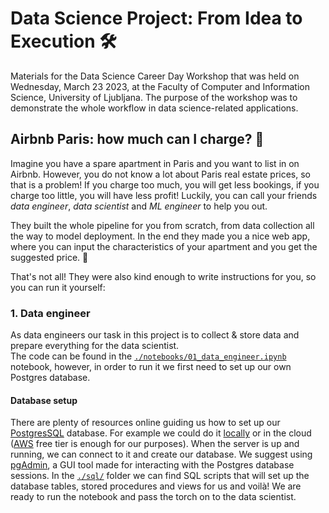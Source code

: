 # Data Science Project: From Idea to Execution :hammer_and_wrench:	
Materials for the Data Science Career Day Workshop that was held on Wednesday, March 23 2023, at the Faculty of Computer and Information Science, University of Ljubljana. The purpose of the workshop was to demonstrate the whole workflow in data science-related applications.

## Airbnb Paris: how much can I charge? :money_with_wings:
Imagine you have a spare apartment in Paris and you want to list in on Airbnb. However, you do not know a lot about Paris real estate prices, so that is a problem! If you charge too much, you will get less bookings, if you charge too little, you will have less profit! Luckily, you can call your friends *data engineer*, *data scientist* and *ML engineer* to help you out.  

They built the whole pipeline for you from scratch, from data collection all the way to model deployment. In the end they made you a nice web app, where you can input the characteristics of your apartment and you get the suggested price. :star_struck:	

That's not all! They were also kind enough to write instructions for you, so you can run it yourself:

### 1. Data engineer
As data engineers our task in this project is to collect & store data and prepare everything for the data scientist.  
The code can be found in the [`./notebooks/01_data_engineer.ipynb`](https://github.com/valira-ai/ds-career-day-workshop/blob/main/notebooks/01_data_engineer.ipynb) notebook, however, in order to run it we first need to set up our own Postgres database.

#### Database setup
There are plenty of resources online guiding us how to set up our [PostgresSQL](https://www.postgresql.org/) database. For example we could do it [locally](https://www.codecademy.com/article/installing-and-using-postgresql-locally) or in the cloud ([AWS](https://aws.amazon.com/getting-started/hands-on/create-connect-postgresql-db/) free tier is enough for our purposes). When the server is up and running, we can connect to it and create our database. We suggest using [pgAdmin](https://www.pgadmin.org/), a GUI tool made for interacting with the Postgres database sessions. In the [`./sql/`](https://github.com/valira-ai/ds-career-day-workshop/tree/main/sql) folder we can find SQL scripts that will set up the database tables, stored procedures and views for us and voilà! We are ready to run the notebook and pass the torch on to the data scientist.

